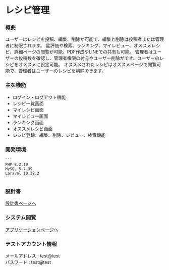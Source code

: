 # レシピ管理

### 概要

ユーザーはレシピを投稿、編集、削除が可能で、編集と削除は投稿者または管理者に制限されます。
星評価や検索、ランキング、マイレビュー、オススメレシピ、詳細ページの閲覧が可能。PDF作成やLINEでの共有も可能。
管理者はユーザーの投稿数を確認し、管理者権限の付与やユーザー削除ができ、ユーザーのレシピをオススメに設定可能。
オススメされたレシピはオススメページで閲覧可能で、管理者はユーザーのレシピを削除できます。

### 主な機能
- ログイン・ログアウト機能
- レシピ一覧画面
- マイレシピ画面
- マイレビュー画面
- ランキング画面
- オススメレシピ画面
- レシピ登録、編集、削除、レビュー、検索機能

### 開発環境
    ```
    PHP 8.2.10
    MySQL 5.7.39
    Laravel 10.38.2
    ```

### 設計書
[設計書ページへ](https://drive.google.com/drive/folders/1cpOBWIsSc8k55MqRiVK7ouFq1OTt8Mob)

### システム閲覧
[アプリケーションページへ](https://resipe-management-67f6fda02d06.herokuapp.com/login)

### テストアカウント情報
メールアドレス :  test@test  
パスワード     :  test@test
